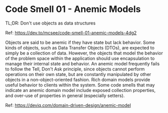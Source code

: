 # Code Smell 01 - Anemic Models

TL;DR: Don't use objects as data structures

Ref: https://dev.to/mcsee/code-smell-01-anemic-models-4dg2

Objects are said to be anemic if they have state but lack behavior. Some kinds of objects, such as Data Transfer Objects (DTOs), are expected to simply be a collection of data. However, the objects that model the behavior of the problem space within the application should use encapsulation to manage their internal state and behavior. An anemic model frequently fails to follow the Tell, Don't Ask principle, since objects cannot perform operations on their own state, but are constantly manipulated by other objects in a non-object-oriented fashion. Rich domain models provide useful behavior to clients within the system. Some code smells that may indicate an anemic domain model include exposed collection properties, and over-use of properties in general (especially setters).

Ref: https://deviq.com/domain-driven-design/anemic-model
